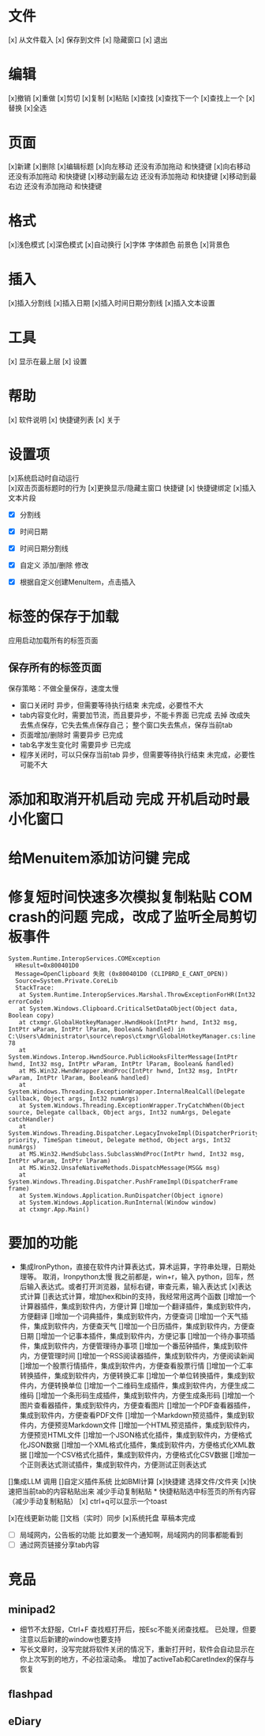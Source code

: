 ﻿# 文件
[x] 从文件载入
[x] 保存到文件
[x] 隐藏窗口
[x] 退出


# 编辑
[x]撤销
[x]重做
[x]剪切
[x]复制
[x]粘贴
[x]查找 [x]查找下一个  [x]查找上一个 
[x]替换
[x]全选
# 页面
[x]新建
[x]删除
[x]编辑标题
[x]向左移动  还没有添加拖动 和快捷键
[x]向右移动  还没有添加拖动 和快捷键
[x]移动到最左边 还没有添加拖动 和快捷键
[x]移动到最右边 还没有添加拖动 和快捷键
# 格式
[x]浅色模式 
[x]深色模式 
[x]自动换行
[x]字体 字体颜色 前景色
[x]背景色
# 插入
[x]插入分割线
[x]插入日期
[x]插入时间日期分割线
[x]插入文本设置
# 工具
[x] 显示在最上层
[x] 设置
# 帮助
[x] 软件说明
[x] 快捷键列表
[x] 关于
# 设置项
[x]系统启动时自动运行  
[x]双击页面标题时的行为 
[x]更换显示/隐藏主窗口 快捷键  [x] 快捷键绑定
[x]插入文本片段
- [x] 分割线
- [x] 时间日期
- [x] 时间日期分割线
- [x] 自定义 添加/删除 修改
- [x] 根据自定义创建MenuItem，点击插入


# 标签的保存于加载
应用启动加载所有的标签页面
## 保存所有的标签页面
保存策略：不做全量保存，速度太慢
* 窗口关闭时 异步，但需要等待执行结束  未完成，必要性不大
* tab内容变化时，需要加节流，而且要异步，不能卡界面   已完成  去掉 改成失去焦点保存，它失去焦点保存自己； 整个窗口失去焦点，保存当前tab
* 页面增加/删除时 需要异步    已完成
* tab名字发生变化时 需要异步   已完成
* 程序关闭时，可以只保存当前tab  异步，但需要等待执行结束  未完成，必要性可能不大

# 添加和取消开机启动 完成 开机启动时最小化窗口

# 给Menuitem添加访问键 完成

# 修复短时间快速多次模拟复制粘贴 COM crash的问题  完成，改成了监听全局剪切板事件
```
System.Runtime.InteropServices.COMException
  HResult=0x800401D0
  Message=OpenClipboard 失败 (0x800401D0 (CLIPBRD_E_CANT_OPEN))
  Source=System.Private.CoreLib
  StackTrace:
   at System.Runtime.InteropServices.Marshal.ThrowExceptionForHR(Int32 errorCode)
   at System.Windows.Clipboard.CriticalSetDataObject(Object data, Boolean copy)
   at ctxmgr.GlobalHotkeyManager.HwndHook(IntPtr hwnd, Int32 msg, IntPtr wParam, IntPtr lParam, Boolean& handled) in C:\Users\Administrator\source\repos\ctxmgr\GlobalHotkeyManager.cs:line 78
   at System.Windows.Interop.HwndSource.PublicHooksFilterMessage(IntPtr hwnd, Int32 msg, IntPtr wParam, IntPtr lParam, Boolean& handled)
   at MS.Win32.HwndWrapper.WndProc(IntPtr hwnd, Int32 msg, IntPtr wParam, IntPtr lParam, Boolean& handled)
   at System.Windows.Threading.ExceptionWrapper.InternalRealCall(Delegate callback, Object args, Int32 numArgs)
   at System.Windows.Threading.ExceptionWrapper.TryCatchWhen(Object source, Delegate callback, Object args, Int32 numArgs, Delegate catchHandler)
   at System.Windows.Threading.Dispatcher.LegacyInvokeImpl(DispatcherPriority priority, TimeSpan timeout, Delegate method, Object args, Int32 numArgs)
   at MS.Win32.HwndSubclass.SubclassWndProc(IntPtr hwnd, Int32 msg, IntPtr wParam, IntPtr lParam)
   at MS.Win32.UnsafeNativeMethods.DispatchMessage(MSG& msg)
   at System.Windows.Threading.Dispatcher.PushFrameImpl(DispatcherFrame frame)
   at System.Windows.Application.RunDispatcher(Object ignore)
   at System.Windows.Application.RunInternal(Window window)
   at ctxmgr.App.Main()

```
# 要加的功能
* 集成IronPython，直接在软件内计算表达式，算术运算，字符串处理，日期处理等。  取消，Ironpython太慢
  我之前都是，win+r，输入 python，回车，然后输入表达式。或者打开浏览器，鼠标右键，审查元素，输入表达式
[x]表达式计算
[]表达式计算，增加hex和bin的支持，我经常用这两个函数
	[]增加一个计算器插件，集成到软件内，方便计算
	[]增加一个翻译插件，集成到软件内，方便翻译
	[]增加一个词典插件，集成到软件内，方便查词
	[]增加一个天气插件，集成到软件内，方便查天气
	[]增加一个日历插件，集成到软件内，方便查日期
	[]增加一个记事本插件，集成到软件内，方便记事
	[]增加一个待办事项插件，集成到软件内，方便管理待办事项
	[]增加一个番茄钟插件，集成到软件内，方便管理时间
	[]增加一个RSS阅读器插件，集成到软件内，方便阅读新闻
	[]增加一个股票行情插件，集成到软件内，方便查看股票行情
	[]增加一个汇率转换插件，集成到软件内，方便转换汇率
	[]增加一个单位转换插件，集成到软件内，方便转换单位
	[]增加一个二维码生成插件，集成到软件内，方便生成二维码
	[]增加一个条形码生成插件，集成到软件内，方便生成条形码
	[]增加一个图片查看器插件，集成到软件内，方便查看图片
	[]增加一个PDF查看器插件，集成到软件内，方便查看PDF文件
	[]增加一个Markdown预览插件，集成到软件内，方便预览Markdown文件
	[]增加一个HTML预览插件，集成到软件内，方便预览HTML文件
	[]增加一个JSON格式化插件，集成到软件内，方便格式化JSON数据
	[]增加一个XML格式化插件，集成到软件内，方便格式化XML数据
	[]增加一个CSV格式化插件，集成到软件内，方便格式化CSV数据
	[]增加一个正则表达式测试插件，集成到软件内，方便测试正则表达式

[]集成LLM 调用
[]自定义插件系统 比如BMI计算
[x]快捷建 选择文件/文件夹
[x]快速把当前tab的内容粘贴出来  减少手动复制粘贴 * 快捷粘贴选中标签页的所有内容（减少手动复制粘贴）
[x] ctrl+q可以显示一个toast

[x]在线更新功能
[]文档（实时）同步
[x]系统托盘  草稿本完成
* [ ] 局域网内，公告板的功能  比如要发一个通知啊，局域网内的同事都能看到
* [ ] 通过网页链接分享tab内容
# 竞品
## minipad2
* 细节不太舒服，Ctrl+F 查找框打开后，按Esc不能关闭查找框。  已处理，但要注意以后新建的window也要支持
* 写长文章时，没写完就将软件关闭的情况下，重新打开时，软件会自动显示在你上次写到的地方，不必拉滚动条。 增加了activeTab和CaretIndex的保存与恢复
## flashpad
## eDiary
